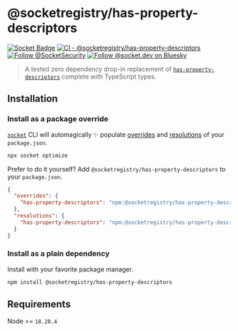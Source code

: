 # @socketregistry/has-property-descriptors

[![Socket Badge](https://socket.dev/api/badge/npm/package/@socketregistry/has-property-descriptors)](https://socket.dev/npm/package/@socketregistry/has-property-descriptors)
[![CI - @socketregistry/has-property-descriptors](https://github.com/SocketDev/socket-registry/actions/workflows/ci.yml/badge.svg)](https://github.com/SocketDev/socket-registry/actions/workflows/ci.yml)
[![Follow @SocketSecurity](https://img.shields.io/twitter/follow/SocketSecurity?style=social)](https://twitter.com/SocketSecurity)
[![Follow @socket.dev on Bluesky](https://img.shields.io/badge/Follow-@socket.dev-1DA1F2?style=social&logo=bluesky)](https://bsky.app/profile/socket.dev)

> A tested zero dependency drop-in replacement of
> [`has-property-descriptors`](https://socket.dev/npm/package/has-property-descriptors)
> complete with TypeScript types.

## Installation

### Install as a package override

[`socket`](https://socket.dev/npm/package/socket) CLI will automagically ✨
populate
[overrides](https://docs.npmjs.com/cli/v9/configuring-npm/package-json#overrides)
and [resolutions](https://yarnpkg.com/configuration/manifest#resolutions) of
your `package.json`.

```sh
npx socket optimize
```

Prefer to do it yourself? Add `@socketregistry/has-property-descriptors` to your
`package.json`.

```json
{
  "overrides": {
    "has-property-descriptors": "npm:@socketregistry/has-property-descriptors@^1"
  },
  "resolutions": {
    "has-property-descriptors": "npm:@socketregistry/has-property-descriptors@^1"
  }
}
```

### Install as a plain dependency

Install with your favorite package manager.

```sh
npm install @socketregistry/has-property-descriptors
```

## Requirements

Node >= `18.20.4`
